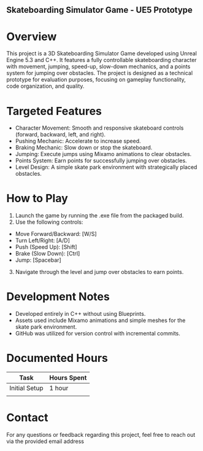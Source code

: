 ## Skateboarding Simulator Game - UE5 Prototype

 # Overview
 This project is a 3D Skateboarding Simulator Game developed using Unreal Engine 5.3 and C++. It features a fully controllable skateboarding character with movement, jumping, speed-up, slow-down mechanics, and a points system for jumping over obstacles. The project is designed as a technical prototype for evaluation purposes, focusing on gameplay functionality, code organization, and quality.

 # Targeted Features
 - Character Movement: Smooth and responsive skateboard controls (forward, backward, left, and right).
 - Pushing Mechanic: Accelerate to increase speed.
 - Braking Mechanic: Slow down or stop the skateboard.
 - Jumping: Execute jumps using Mixamo animations to clear obstacles.
 - Points System: Earn points for successfully jumping over obstacles.
 - Level Design: A simple skate park environment with strategically placed obstacles.

# How to Play
1. Launch the game by running the .exe file from the packaged build.
2. Use the following controls:
  - Move Forward/Backward: [W/S]
  - Turn Left/Right: [A/D]
  - Push (Speed Up): [Shift]
  - Brake (Slow Down): [Ctrl]
  - Jump: [Spacebar]
3. Navigate through the level and jump over obstacles to earn points.

# Development Notes
 - Developed entirely in C++ without using Blueprints.
 - Assets used include Mixamo animations and simple meshes for the skate park environment.
 - GitHub was utilized for version control with incremental commits.

# Documented Hours

| Task  | Hours Spent |
| ------------- | ------------- |
| Initial Setup  |  1 hour  |
|   |   |

# Contact
For any questions or feedback regarding this project, feel free to reach out via the provided email address
